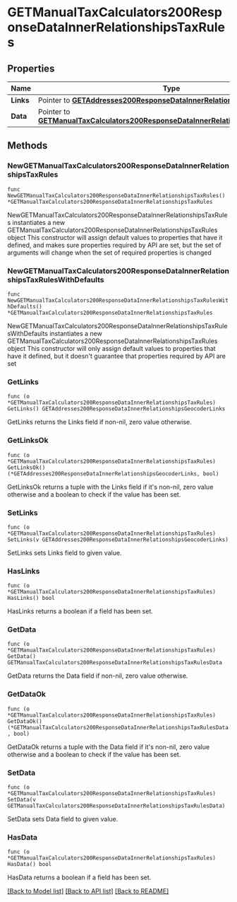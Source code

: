 # GETManualTaxCalculators200ResponseDataInnerRelationshipsTaxRules

## Properties

Name | Type | Description | Notes
------------ | ------------- | ------------- | -------------
**Links** | Pointer to [**GETAddresses200ResponseDataInnerRelationshipsGeocoderLinks**](GETAddresses200ResponseDataInnerRelationshipsGeocoderLinks.md) |  | [optional] 
**Data** | Pointer to [**GETManualTaxCalculators200ResponseDataInnerRelationshipsTaxRulesData**](GETManualTaxCalculators200ResponseDataInnerRelationshipsTaxRulesData.md) |  | [optional] 

## Methods

### NewGETManualTaxCalculators200ResponseDataInnerRelationshipsTaxRules

`func NewGETManualTaxCalculators200ResponseDataInnerRelationshipsTaxRules() *GETManualTaxCalculators200ResponseDataInnerRelationshipsTaxRules`

NewGETManualTaxCalculators200ResponseDataInnerRelationshipsTaxRules instantiates a new GETManualTaxCalculators200ResponseDataInnerRelationshipsTaxRules object
This constructor will assign default values to properties that have it defined,
and makes sure properties required by API are set, but the set of arguments
will change when the set of required properties is changed

### NewGETManualTaxCalculators200ResponseDataInnerRelationshipsTaxRulesWithDefaults

`func NewGETManualTaxCalculators200ResponseDataInnerRelationshipsTaxRulesWithDefaults() *GETManualTaxCalculators200ResponseDataInnerRelationshipsTaxRules`

NewGETManualTaxCalculators200ResponseDataInnerRelationshipsTaxRulesWithDefaults instantiates a new GETManualTaxCalculators200ResponseDataInnerRelationshipsTaxRules object
This constructor will only assign default values to properties that have it defined,
but it doesn't guarantee that properties required by API are set

### GetLinks

`func (o *GETManualTaxCalculators200ResponseDataInnerRelationshipsTaxRules) GetLinks() GETAddresses200ResponseDataInnerRelationshipsGeocoderLinks`

GetLinks returns the Links field if non-nil, zero value otherwise.

### GetLinksOk

`func (o *GETManualTaxCalculators200ResponseDataInnerRelationshipsTaxRules) GetLinksOk() (*GETAddresses200ResponseDataInnerRelationshipsGeocoderLinks, bool)`

GetLinksOk returns a tuple with the Links field if it's non-nil, zero value otherwise
and a boolean to check if the value has been set.

### SetLinks

`func (o *GETManualTaxCalculators200ResponseDataInnerRelationshipsTaxRules) SetLinks(v GETAddresses200ResponseDataInnerRelationshipsGeocoderLinks)`

SetLinks sets Links field to given value.

### HasLinks

`func (o *GETManualTaxCalculators200ResponseDataInnerRelationshipsTaxRules) HasLinks() bool`

HasLinks returns a boolean if a field has been set.

### GetData

`func (o *GETManualTaxCalculators200ResponseDataInnerRelationshipsTaxRules) GetData() GETManualTaxCalculators200ResponseDataInnerRelationshipsTaxRulesData`

GetData returns the Data field if non-nil, zero value otherwise.

### GetDataOk

`func (o *GETManualTaxCalculators200ResponseDataInnerRelationshipsTaxRules) GetDataOk() (*GETManualTaxCalculators200ResponseDataInnerRelationshipsTaxRulesData, bool)`

GetDataOk returns a tuple with the Data field if it's non-nil, zero value otherwise
and a boolean to check if the value has been set.

### SetData

`func (o *GETManualTaxCalculators200ResponseDataInnerRelationshipsTaxRules) SetData(v GETManualTaxCalculators200ResponseDataInnerRelationshipsTaxRulesData)`

SetData sets Data field to given value.

### HasData

`func (o *GETManualTaxCalculators200ResponseDataInnerRelationshipsTaxRules) HasData() bool`

HasData returns a boolean if a field has been set.


[[Back to Model list]](../README.md#documentation-for-models) [[Back to API list]](../README.md#documentation-for-api-endpoints) [[Back to README]](../README.md)


